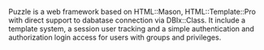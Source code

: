 Puzzle is a web framework based on HTML::Mason, HTML::Template::Pro with
direct support to dabatase connection via DBIx::Class. It include a
template system, a session user tracking and a simple authentication and
authorization login access for users with groups and privileges.